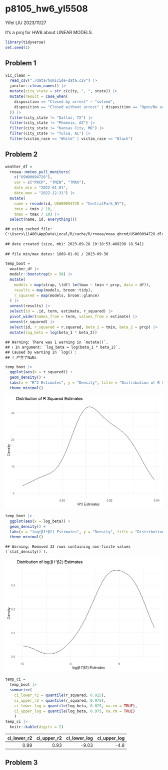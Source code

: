 p8105_hw6_yl5508
================
Yifei LIU
2023/11/27

It’s a proj for HW6 about LINEAR MODELS.  

``` r
library(tidyverse)
set.seed(1)
```

## Problem 1

``` r
vic_clean =
  read_csv("./data/homicide-data.csv") |>
  janitor::clean_names() |>
  mutate(city_state = str_c(city, ", ", state)) |>
  mutate(result = case_when(
    disposition == "Closed by arrest" ~ "solved",
    disposition == "Closed without arrest" | disposition == "Open/No arrest" ~ "unsolved"
  )) |>
  filter(city_state != "Dallas, TX") |>
  filter(city_state != "Phoenix, AZ") |>
  filter(city_state != "Kansas City, MO") |>
  filter(city_state != "Tulsa, AL") |>
  filter(victim_race == "White" | victim_race == "Black")
```

## Problem 2

``` r
weather_df = 
  rnoaa::meteo_pull_monitors(
    c("USW00094728"),
    var = c("PRCP", "TMIN", "TMAX"), 
    date_min = "2022-01-01",
    date_max = "2022-12-31") |>
  mutate(
    name = recode(id, USW00094728 = "CentralPark_NY"),
    tmin = tmin / 10,
    tmax = tmax / 10) |>
  select(name, id, everything())
```

    ## using cached file: C:\Users\11480\AppData\Local/R/cache/R/rnoaa/noaa_ghcnd/USW00094728.dly

    ## date created (size, mb): 2023-09-28 10:18:53.408298 (8.541)

    ## file min/max dates: 1869-01-01 / 2023-09-30

``` r
temp_boot =
  weather_df |>
  modelr::bootstrap(n = 50) |>
  mutate(
    models = map(strap, \(df) lm(tmax ~ tmin + prcp, data = df)),
    results = map(models, broom::tidy),
    r_squared = map(models, broom::glance)
  ) |>
  unnest(results) |>
  select(id = .id, term, estimate, r_squared) |>
  pivot_wider(names_from = term, values_from = estimate) |>
  unnest(r_squared) |>
  select(id, r_squared = r.squared, beta_1 = tmin, beta_2 = prcp) |>
  mutate(log_beta = log(beta_1 * beta_2))
```

    ## Warning: There was 1 warning in `mutate()`.
    ## ℹ In argument: `log_beta = log(beta_1 * beta_2)`.
    ## Caused by warning in `log()`:
    ## ! 产生了NaNs

``` r
temp_boot |>
  ggplot(aes(x = r_squared)) +
  geom_density() +
  labs(x = "R^2 Estimates", y = "Density", title = "Distribution of R Squared Estimates") +
  theme_minimal()
```

![](p8105_hw6_yl5508_files/figure-gfm/unnamed-chunk-2-1.png)<!-- -->

``` r
temp_boot |>
  ggplot(aes(x = log_beta)) +
  geom_density() +
  labs(x = "log(β1*β2) Estimates", y = "Density", title = "Distribution of log(β1*β2) Estimates") +
  theme_minimal()
```

    ## Warning: Removed 32 rows containing non-finite values (`stat_density()`).

![](p8105_hw6_yl5508_files/figure-gfm/unnamed-chunk-3-1.png)<!-- -->

``` r
temp_ci =
  temp_boot |> 
  summarize(
    ci_lower_r2 = quantile(r_squared, 0.025), 
    ci_upper_r2 = quantile(r_squared, 0.975),
    ci_lower_log = quantile(log_beta, 0.025, na.rm = TRUE), 
    ci_upper_log = quantile(log_beta, 0.975, na.rm = TRUE)
    )
temp_ci |>
  knitr::kable(digits = 2)
```

| ci_lower_r2 | ci_upper_r2 | ci_lower_log | ci_upper_log |
|------------:|------------:|-------------:|-------------:|
|        0.89 |        0.93 |        -9.03 |         -4.8 |

## Problem 3
